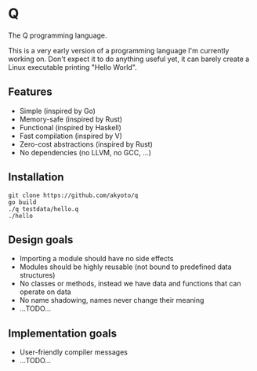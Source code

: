 # Q

The Q programming language.

This is a very early version of a programming language I'm currently working on.
Don't expect it to do anything useful yet, it can barely create a Linux executable printing "Hello World".

## Features

* Simple (inspired by Go)
* Memory-safe (inspired by Rust)
* Functional (inspired by Haskell)
* Fast compilation (inspired by V)
* Zero-cost abstractions (inspired by Rust)
* No dependencies (no LLVM, no GCC, ...)

## Installation

```shell
git clone https://github.com/akyoto/q
go build
./q testdata/hello.q
./hello
```

## Design goals

* Importing a module should have no side effects
* Modules should be highly reusable (not bound to predefined data structures)
* No classes or methods, instead we have data and functions that can operate on data
* No name shadowing, names never change their meaning
* ...TODO...

## Implementation goals

* User-friendly compiler messages
* ...TODO...
